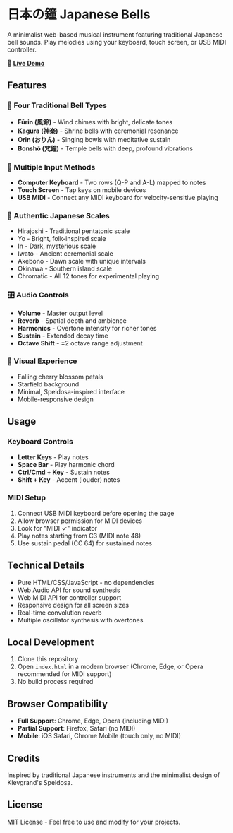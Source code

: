 # 日本の鐘 Japanese Bells

A minimalist web-based musical instrument featuring traditional Japanese bell sounds. Play melodies using your keyboard, touch screen, or USB MIDI controller.

🎐 **[Live Demo](https://dave-suzuki.github.io/japanese-bells/)**

## Features

### 🎵 Four Traditional Bell Types
- **Fūrin (風鈴)** - Wind chimes with bright, delicate tones
- **Kagura (神楽)** - Shrine bells with ceremonial resonance  
- **Orin (おりん)** - Singing bowls with meditative sustain
- **Bonshō (梵鐘)** - Temple bells with deep, profound vibrations

### 🎹 Multiple Input Methods
- **Computer Keyboard** - Two rows (Q-P and A-L) mapped to notes
- **Touch Screen** - Tap keys on mobile devices
- **USB MIDI** - Connect any MIDI keyboard for velocity-sensitive playing

### 🎼 Authentic Japanese Scales
- Hirajoshi - Traditional pentatonic scale
- Yo - Bright, folk-inspired scale
- In - Dark, mysterious scale
- Iwato - Ancient ceremonial scale
- Akebono - Dawn scale with unique intervals
- Okinawa - Southern island scale
- Chromatic - All 12 tones for experimental playing

### 🎛️ Audio Controls
- **Volume** - Master output level
- **Reverb** - Spatial depth and ambience
- **Harmonics** - Overtone intensity for richer tones
- **Sustain** - Extended decay time
- **Octave Shift** - ±2 octave range adjustment

### 🌸 Visual Experience
- Falling cherry blossom petals
- Starfield background
- Minimal, Speldosa-inspired interface
- Mobile-responsive design

## Usage

### Keyboard Controls
- **Letter Keys** - Play notes
- **Space Bar** - Play harmonic chord
- **Ctrl/Cmd + Key** - Sustain notes
- **Shift + Key** - Accent (louder) notes

### MIDI Setup
1. Connect USB MIDI keyboard before opening the page
2. Allow browser permission for MIDI devices
3. Look for "MIDI ✓" indicator
4. Play notes starting from C3 (MIDI note 48)
5. Use sustain pedal (CC 64) for sustained notes

## Technical Details

- Pure HTML/CSS/JavaScript - no dependencies
- Web Audio API for sound synthesis
- Web MIDI API for controller support
- Responsive design for all screen sizes
- Real-time convolution reverb
- Multiple oscillator synthesis with overtones

## Local Development

1. Clone this repository
2. Open `index.html` in a modern browser (Chrome, Edge, or Opera recommended for MIDI support)
3. No build process required

## Browser Compatibility

- **Full Support**: Chrome, Edge, Opera (including MIDI)
- **Partial Support**: Firefox, Safari (no MIDI)
- **Mobile**: iOS Safari, Chrome Mobile (touch only, no MIDI)

## Credits

Inspired by traditional Japanese instruments and the minimalist design of Klevgrand's Speldosa.

## License

MIT License - Feel free to use and modify for your projects.